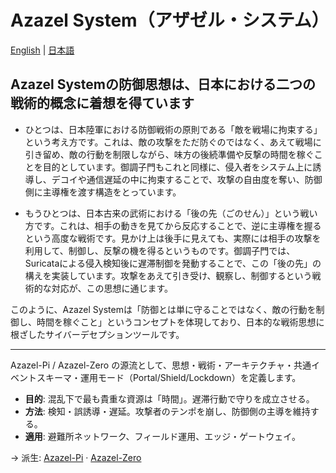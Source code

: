 # Azazel System（アザゼル・システム）

[English](/docs/index.md) | [日本語](/docs/index_ja.md)

## Azazel Systemの防御思想は、日本における二つの戦術的概念に着想を得ています

- ひとつは、日本陸軍における防御戦術の原則である「敵を戦場に拘束する」という考え方です。これは、敵の攻撃をただ防ぐのではなく、あえて戦場に引き留め、敵の行動を制限しながら、味方の後続準備や反撃の時間を稼ぐことを目的としています。御調子門もこれと同様に、侵入者をシステム上に誘導し、デコイや通信遅延の中に拘束することで、攻撃の自由度を奪い、防御側に主導権を渡す構造をとっています。

- もうひとつは、日本古来の武術における「後の先（ごのせん）」という戦い方です。これは、相手の動きを見てから反応することで、逆に主導権を握るという高度な戦術です。見かけ上は後手に見えても、実際には相手の攻撃を利用して、制御し、反撃の機を得るというものです。御調子門では、Suricataによる侵入検知後に遅滞制御を発動することで、この「後の先」の構えを実装しています。攻撃をあえて引き受け、観察し、制御するという戦術的な対応が、この思想に通じます。

このように、Azazel Systemは「防御とは単に守ることではなく、敵の行動を制御し、時間を稼ぐこと」というコンセプトを体現しており、日本的な戦術思想に根ざしたサイバーデセプションツールです。

---
Azazel-Pi / Azazel-Zero の源流として、思想・戦術・アーキテクチャ・共通イベントスキーマ・運用モード（Portal/Shield/Lockdown）を定義します。

- **目的**: 混乱下で最も貴重な資源は「時間」。遅滞行動で守りを成立させる。
- **方法**: 検知・誤誘導・遅延。攻撃者のテンポを崩し、防御側の主導を維持する。
- **適用**: 避難所ネットワーク、フィールド運用、エッジ・ゲートウェイ。

→ 派生: [Azazel-Pi](/docs/variants/azazel-pi.md) · [Azazel-Zero](/docs/variants/azazel-zero.md)
